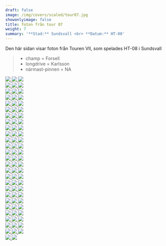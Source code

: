 ```yaml
---  
draft: false  
image: /img/covers/scaled/tour07.jpg  
showonlyimage: false  
title: foton från tour 07  
weight: 7  
summary: '**Stad:** Sundsvall <br> **Datum:** HT-08'  
---
```


Den här sidan visar foton från Touren VII, som spelades HT-08 i
Sundsvall

> -   champ = Forsell  
> -   longdrive = Karlsson  
> -   närmast-pinnen = NA

<div class="col-md-8"> <div class="row">  
<a href="/img/tour07/scaled/001.JPG" data-toggle="lightbox"         data-gallery="example-gallery" class="col-sm-4">
<img src="/img/tour07/thumbs/001.JPG" class="img-fluid"> </a>  
<a href="/img/tour07/scaled/002.JPG" data-toggle="lightbox"         data-gallery="example-gallery" class="col-sm-4">
<img src="/img/tour07/thumbs/002.JPG" class="img-fluid"> </a>  
<a href="/img/tour07/scaled/003.JPG" data-toggle="lightbox"         data-gallery="example-gallery" class="col-sm-4">
<img src="/img/tour07/thumbs/003.JPG" class="img-fluid"> </a> </div>
<div class="row">  
<a href="/img/tour07/scaled/004.JPG" data-toggle="lightbox"         data-gallery="example-gallery" class="col-sm-4">
<img src="/img/tour07/thumbs/004.JPG" class="img-fluid"> </a>  
<a href="/img/tour07/scaled/005.JPG" data-toggle="lightbox"         data-gallery="example-gallery" class="col-sm-4">
<img src="/img/tour07/thumbs/005.JPG" class="img-fluid"> </a>  
<a href="/img/tour07/scaled/006.JPG" data-toggle="lightbox"         data-gallery="example-gallery" class="col-sm-4">
<img src="/img/tour07/thumbs/006.JPG" class="img-fluid"> </a> </div>
<div class="row">  
<a href="/img/tour07/scaled/007.JPG" data-toggle="lightbox"         data-gallery="example-gallery" class="col-sm-4">
<img src="/img/tour07/thumbs/007.JPG" class="img-fluid"> </a>  
<a href="/img/tour07/scaled/008.JPG" data-toggle="lightbox"         data-gallery="example-gallery" class="col-sm-4">
<img src="/img/tour07/thumbs/008.JPG" class="img-fluid"> </a>  
<a href="/img/tour07/scaled/009.JPG" data-toggle="lightbox"         data-gallery="example-gallery" class="col-sm-4">
<img src="/img/tour07/thumbs/009.JPG" class="img-fluid"> </a> </div>
<div class="row">  
<a href="/img/tour07/scaled/010.JPG" data-toggle="lightbox"         data-gallery="example-gallery" class="col-sm-4">
<img src="/img/tour07/thumbs/010.JPG" class="img-fluid"> </a>  
<a href="/img/tour07/scaled/011.JPG" data-toggle="lightbox"         data-gallery="example-gallery" class="col-sm-4">
<img src="/img/tour07/thumbs/011.JPG" class="img-fluid"> </a>  
<a href="/img/tour07/scaled/012.JPG" data-toggle="lightbox"         data-gallery="example-gallery" class="col-sm-4">
<img src="/img/tour07/thumbs/012.JPG" class="img-fluid"> </a> </div>
<div class="row">  
<a href="/img/tour07/scaled/013.JPG" data-toggle="lightbox"         data-gallery="example-gallery" class="col-sm-4">
<img src="/img/tour07/thumbs/013.JPG" class="img-fluid"> </a>  
<a href="/img/tour07/scaled/014.JPG" data-toggle="lightbox"         data-gallery="example-gallery" class="col-sm-4">
<img src="/img/tour07/thumbs/014.JPG" class="img-fluid"> </a>  
<a href="/img/tour07/scaled/015.JPG" data-toggle="lightbox"         data-gallery="example-gallery" class="col-sm-4">
<img src="/img/tour07/thumbs/015.JPG" class="img-fluid"> </a> </div>
<div class="row">  
<a href="/img/tour07/scaled/016.JPG" data-toggle="lightbox"         data-gallery="example-gallery" class="col-sm-4">
<img src="/img/tour07/thumbs/016.JPG" class="img-fluid"> </a>  
<a href="/img/tour07/scaled/017.JPG" data-toggle="lightbox"         data-gallery="example-gallery" class="col-sm-4">
<img src="/img/tour07/thumbs/017.JPG" class="img-fluid"> </a>  
<a href="/img/tour07/scaled/018.JPG" data-toggle="lightbox"         data-gallery="example-gallery" class="col-sm-4">
<img src="/img/tour07/thumbs/018.JPG" class="img-fluid"> </a> </div>
<div class="row">  
<a href="/img/tour07/scaled/019.JPG" data-toggle="lightbox"         data-gallery="example-gallery" class="col-sm-4">
<img src="/img/tour07/thumbs/019.JPG" class="img-fluid"> </a>  
<a href="/img/tour07/scaled/020.JPG" data-toggle="lightbox"         data-gallery="example-gallery" class="col-sm-4">
<img src="/img/tour07/thumbs/020.JPG" class="img-fluid"> </a>  
<a href="/img/tour07/scaled/021.JPG" data-toggle="lightbox"         data-gallery="example-gallery" class="col-sm-4">
<img src="/img/tour07/thumbs/021.JPG" class="img-fluid"> </a> </div>
<div class="row">  
<a href="/img/tour07/scaled/022.JPG" data-toggle="lightbox"         data-gallery="example-gallery" class="col-sm-4">
<img src="/img/tour07/thumbs/022.JPG" class="img-fluid"> </a>  
<a href="/img/tour07/scaled/023.JPG" data-toggle="lightbox"         data-gallery="example-gallery" class="col-sm-4">
<img src="/img/tour07/thumbs/023.JPG" class="img-fluid"> </a>  
<a href="/img/tour07/scaled/024.JPG" data-toggle="lightbox"         data-gallery="example-gallery" class="col-sm-4">
<img src="/img/tour07/thumbs/024.JPG" class="img-fluid"> </a> </div>
<div class="row">  
<a href="/img/tour07/scaled/025.JPG" data-toggle="lightbox"         data-gallery="example-gallery" class="col-sm-4">
<img src="/img/tour07/thumbs/025.JPG" class="img-fluid"> </a>  
<a href="/img/tour07/scaled/026.JPG" data-toggle="lightbox"         data-gallery="example-gallery" class="col-sm-4">
<img src="/img/tour07/thumbs/026.JPG" class="img-fluid"> </a>  
<a href="/img/tour07/scaled/027.JPG" data-toggle="lightbox"         data-gallery="example-gallery" class="col-sm-4">
<img src="/img/tour07/thumbs/027.JPG" class="img-fluid"> </a> </div>
<div class="row">  
<a href="/img/tour07/scaled/028.JPG" data-toggle="lightbox"         data-gallery="example-gallery" class="col-sm-4">
<img src="/img/tour07/thumbs/028.JPG" class="img-fluid"> </a>  
<a href="/img/tour07/scaled/029.JPG" data-toggle="lightbox"         data-gallery="example-gallery" class="col-sm-4">
<img src="/img/tour07/thumbs/029.JPG" class="img-fluid"> </a>  
<a href="/img/tour07/scaled/030.JPG" data-toggle="lightbox"         data-gallery="example-gallery" class="col-sm-4">
<img src="/img/tour07/thumbs/030.JPG" class="img-fluid"> </a> </div>
<div class="row">  
<a href="/img/tour07/scaled/031.JPG" data-toggle="lightbox"         data-gallery="example-gallery" class="col-sm-4">
<img src="/img/tour07/thumbs/031.JPG" class="img-fluid"> </a>  
<a href="/img/tour07/scaled/032.JPG" data-toggle="lightbox"         data-gallery="example-gallery" class="col-sm-4">
<img src="/img/tour07/thumbs/032.JPG" class="img-fluid"> </a>  
<a href="/img/tour07/scaled/033.JPG" data-toggle="lightbox"         data-gallery="example-gallery" class="col-sm-4">
<img src="/img/tour07/thumbs/033.JPG" class="img-fluid"> </a> </div>
<div class="row">  
<a href="/img/tour07/scaled/034.JPG" data-toggle="lightbox"         data-gallery="example-gallery" class="col-sm-4">
<img src="/img/tour07/thumbs/034.JPG" class="img-fluid"> </a>  
<a href="/img/tour07/scaled/035.JPG" data-toggle="lightbox"         data-gallery="example-gallery" class="col-sm-4">
<img src="/img/tour07/thumbs/035.JPG" class="img-fluid"> </a>  
<a href="/img/tour07/scaled/036.JPG" data-toggle="lightbox"         data-gallery="example-gallery" class="col-sm-4">
<img src="/img/tour07/thumbs/036.JPG" class="img-fluid"> </a> </div>
<div class="row">  
<a href="/img/tour07/scaled/037.JPG" data-toggle="lightbox"         data-gallery="example-gallery" class="col-sm-4">
<img src="/img/tour07/thumbs/037.JPG" class="img-fluid"> </a>  
<a href="/img/tour07/scaled/038.JPG" data-toggle="lightbox"         data-gallery="example-gallery" class="col-sm-4">
<img src="/img/tour07/thumbs/038.JPG" class="img-fluid"> </a>  
<a href="/img/tour07/scaled/039.JPG" data-toggle="lightbox"         data-gallery="example-gallery" class="col-sm-4">
<img src="/img/tour07/thumbs/039.JPG" class="img-fluid"> </a> </div>
<div class="row">  
<a href="/img/tour07/scaled/040.JPG" data-toggle="lightbox"         data-gallery="example-gallery" class="col-sm-4">
<img src="/img/tour07/thumbs/040.JPG" class="img-fluid"> </a>  
<a href="/img/tour07/scaled/041.JPG" data-toggle="lightbox"         data-gallery="example-gallery" class="col-sm-4">
<img src="/img/tour07/thumbs/041.JPG" class="img-fluid"> </a>  
<a href="/img/tour07/scaled/042.JPG" data-toggle="lightbox"         data-gallery="example-gallery" class="col-sm-4">
<img src="/img/tour07/thumbs/042.JPG" class="img-fluid"> </a> </div>
<div class="row">  
<a href="/img/tour07/scaled/043.JPG" data-toggle="lightbox"         data-gallery="example-gallery" class="col-sm-4">
<img src="/img/tour07/thumbs/043.JPG" class="img-fluid"> </a>  
<a href="/img/tour07/scaled/044.JPG" data-toggle="lightbox"         data-gallery="example-gallery" class="col-sm-4">
<img src="/img/tour07/thumbs/044.JPG" class="img-fluid"> </a>  
<a href="/img/tour07/scaled/045.JPG" data-toggle="lightbox"         data-gallery="example-gallery" class="col-sm-4">
<img src="/img/tour07/thumbs/045.JPG" class="img-fluid"> </a> </div>
<div class="row">  
<a href="/img/tour07/scaled/046.JPG" data-toggle="lightbox"         data-gallery="example-gallery" class="col-sm-4">
<img src="/img/tour07/thumbs/046.JPG" class="img-fluid"> </a>  
<a href="/img/tour07/scaled/047.JPG" data-toggle="lightbox"         data-gallery="example-gallery" class="col-sm-4">
<img src="/img/tour07/thumbs/047.JPG" class="img-fluid"> </a>  
<a href="/img/tour07/scaled/048.JPG" data-toggle="lightbox"         data-gallery="example-gallery" class="col-sm-4">
<img src="/img/tour07/thumbs/048.JPG" class="img-fluid"> </a> </div>
<div class="row">  
<a href="/img/tour07/scaled/049.JPG" data-toggle="lightbox"         data-gallery="example-gallery" class="col-sm-4">
<img src="/img/tour07/thumbs/049.JPG" class="img-fluid"> </a>  
<a href="/img/tour07/scaled/050.JPG" data-toggle="lightbox"         data-gallery="example-gallery" class="col-sm-4">
<img src="/img/tour07/thumbs/050.JPG" class="img-fluid"> </a>  
<a href="/img/tour07/scaled/051.JPG" data-toggle="lightbox"         data-gallery="example-gallery" class="col-sm-4">
<img src="/img/tour07/thumbs/051.JPG" class="img-fluid"> </a> </div>
<div class="row">  
<a href="/img/tour07/scaled/052.JPG" data-toggle="lightbox"         data-gallery="example-gallery" class="col-sm-4">
<img src="/img/tour07/thumbs/052.JPG" class="img-fluid"> </a>  
<a href="/img/tour07/scaled/053.JPG" data-toggle="lightbox"         data-gallery="example-gallery" class="col-sm-4">
<img src="/img/tour07/thumbs/053.JPG" class="img-fluid"> </a>  
<a href="/img/tour07/scaled/054.JPG" data-toggle="lightbox"         data-gallery="example-gallery" class="col-sm-4">
<img src="/img/tour07/thumbs/054.JPG" class="img-fluid"> </a> </div>
<div class="row">  
<a href="/img/tour07/scaled/055.JPG" data-toggle="lightbox"         data-gallery="example-gallery" class="col-sm-4">
<img src="/img/tour07/thumbs/055.JPG" class="img-fluid"> </a>  
<a href="/img/tour07/scaled/056.JPG" data-toggle="lightbox"         data-gallery="example-gallery" class="col-sm-4">
<img src="/img/tour07/thumbs/056.JPG" class="img-fluid"> </a>  
<a href="/img/tour07/scaled/057.JPG" data-toggle="lightbox"         data-gallery="example-gallery" class="col-sm-4">
<img src="/img/tour07/thumbs/057.JPG" class="img-fluid"> </a> </div>
<div class="row">  
<a href="/img/tour07/scaled/058.JPG" data-toggle="lightbox"         data-gallery="example-gallery" class="col-sm-4">
<img src="/img/tour07/thumbs/058.JPG" class="img-fluid"> </a>  
<a href="/img/tour07/scaled/059.JPG" data-toggle="lightbox"         data-gallery="example-gallery" class="col-sm-4">
<img src="/img/tour07/thumbs/059.JPG" class="img-fluid"> </a>  
<a href="/img/tour07/scaled/060.JPG" data-toggle="lightbox"         data-gallery="example-gallery" class="col-sm-4">
<img src="/img/tour07/thumbs/060.JPG" class="img-fluid"> </a> </div>
<div class="row">  
<a href="/img/tour07/scaled/061.JPG" data-toggle="lightbox"         data-gallery="example-gallery" class="col-sm-4">
<img src="/img/tour07/thumbs/061.JPG" class="img-fluid"> </a>  
<a href="/img/tour07/scaled/062.JPG" data-toggle="lightbox"         data-gallery="example-gallery" class="col-sm-4">
<img src="/img/tour07/thumbs/062.JPG" class="img-fluid"> </a>  
<a href="/img/tour07/scaled/063.JPG" data-toggle="lightbox"         data-gallery="example-gallery" class="col-sm-4">
<img src="/img/tour07/thumbs/063.JPG" class="img-fluid"> </a> </div>
<div class="row">  
<a href="/img/tour07/scaled/064.JPG" data-toggle="lightbox"         data-gallery="example-gallery" class="col-sm-4">
<img src="/img/tour07/thumbs/064.JPG" class="img-fluid"> </a>  
<a href="/img/tour07/scaled/065.JPG" data-toggle="lightbox"         data-gallery="example-gallery" class="col-sm-4">
<img src="/img/tour07/thumbs/065.JPG" class="img-fluid"> </a>  
<a href="/img/tour07/scaled/066.JPG" data-toggle="lightbox"         data-gallery="example-gallery" class="col-sm-4">
<img src="/img/tour07/thumbs/066.JPG" class="img-fluid"> </a> </div>
<div class="row">  
<a href="/img/tour07/scaled/067.JPG" data-toggle="lightbox"         data-gallery="example-gallery" class="col-sm-4">
<img src="/img/tour07/thumbs/067.JPG" class="img-fluid"> </a>  
<a href="/img/tour07/scaled/068.JPG" data-toggle="lightbox"         data-gallery="example-gallery" class="col-sm-4">
<img src="/img/tour07/thumbs/068.JPG" class="img-fluid"> </a>  
<a href="/img/tour07/scaled/069.JPG" data-toggle="lightbox"         data-gallery="example-gallery" class="col-sm-4">
<img src="/img/tour07/thumbs/069.JPG" class="img-fluid"> </a> </div>
<div class="row">  
<a href="/img/tour07/scaled/070.JPG" data-toggle="lightbox"         data-gallery="example-gallery" class="col-sm-4">
<img src="/img/tour07/thumbs/070.JPG" class="img-fluid"> </a>  
<a href="/img/tour07/scaled/071.JPG" data-toggle="lightbox"         data-gallery="example-gallery" class="col-sm-4">
<img src="/img/tour07/thumbs/071.JPG" class="img-fluid"> </a>  
<a href="/img/tour07/scaled/072.JPG" data-toggle="lightbox"         data-gallery="example-gallery" class="col-sm-4">
<img src="/img/tour07/thumbs/072.JPG" class="img-fluid"> </a> </div>
<div class="row">  
<a href="/img/tour07/scaled/073.JPG" data-toggle="lightbox"         data-gallery="example-gallery" class="col-sm-4">
<img src="/img/tour07/thumbs/073.JPG" class="img-fluid"> </a>  
<a href="/img/tour07/scaled/074.JPG" data-toggle="lightbox"         data-gallery="example-gallery" class="col-sm-4">
<img src="/img/tour07/thumbs/074.JPG" class="img-fluid"> </a>  
<a href="/img/tour07/scaled/075.JPG" data-toggle="lightbox"         data-gallery="example-gallery" class="col-sm-4">
<img src="/img/tour07/thumbs/075.JPG" class="img-fluid"> </a> </div>
<div class="row">  
<a href="/img/tour07/scaled/076.JPG" data-toggle="lightbox"         data-gallery="example-gallery" class="col-sm-4">
<img src="/img/tour07/thumbs/076.JPG" class="img-fluid"> </a>  
<a href="/img/tour07/scaled/077.JPG" data-toggle="lightbox"         data-gallery="example-gallery" class="col-sm-4">
<img src="/img/tour07/thumbs/077.JPG" class="img-fluid"> </a>  
<a href="/img/tour07/scaled/078.JPG" data-toggle="lightbox"         data-gallery="example-gallery" class="col-sm-4">
<img src="/img/tour07/thumbs/078.JPG" class="img-fluid"> </a> </div>
<div class="row">  
<a href="/img/tour07/scaled/079.JPG" data-toggle="lightbox"         data-gallery="example-gallery" class="col-sm-4">
<img src="/img/tour07/thumbs/079.JPG" class="img-fluid"> </a>  
<a href="/img/tour07/scaled/080.JPG" data-toggle="lightbox"         data-gallery="example-gallery" class="col-sm-4">
<img src="/img/tour07/thumbs/080.JPG" class="img-fluid"> </a> </div>
</div>
